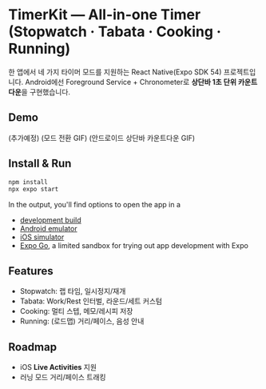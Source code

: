 # TimerKit — All-in-one Timer (Stopwatch · Tabata · Cooking · Running)

한 앱에서 네 가지 타이머 모드를 지원하는 React Native(Expo SDK 54) 프로젝트입니다.
Android에선 Foreground Service + Chronometer로 **상단바 1초 단위 카운트다운**을 구현했습니다.

## Demo
(추가예정)
(모드 전환 GIF)
(안드로이드 상단바 카운트다운 GIF)

## Install & Run
   ```bash
   npm install
   npx expo start
   ```
In the output, you'll find options to open the app in a

- [development build](https://docs.expo.dev/develop/development-builds/introduction/)
- [Android emulator](https://docs.expo.dev/workflow/android-studio-emulator/)
- [iOS simulator](https://docs.expo.dev/workflow/ios-simulator/)
- [Expo Go](https://expo.dev/go), a limited sandbox for trying out app development with Expo

## Features
- Stopwatch: 랩 타임, 일시정지/재개
- Tabata: Work/Rest 인터벌, 라운드/세트 커스텀
- Cooking: 멀티 스텝, 메모/레시피 저장
- Running: (로드맵) 거리/페이스, 음성 안내

## Roadmap
- iOS **Live Activities** 지원
- 러닝 모드 거리/페이스 트래킹

